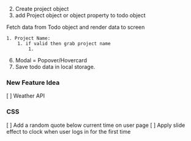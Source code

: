 2. Create project object
4. add Project object or object property to todo object

Fetch data from Todo object and render data to screen


    1. Project Name:
        1. if valid then grab project name
            1.

6. Modal = Popover/Hovercard
7. Save todo data in local storage.

### New Feature Idea

[ ] Weather API

### CSS

[ ] Add a random quote below current time on user page
[ ] Apply slide effect to clock when user logs in for the first time
